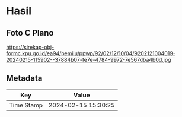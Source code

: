 # Hasil

## Foto C Plano

https://sirekap-obj-formc.kpu.go.id/ea94/pemilu/ppwp/92/02/12/10/04/9202121004019-20240215-115902--37884b07-fe7e-4784-9972-7e567dba4b0d.jpg


## Metadata

| Key        | Value               |
| ---------- | ------------------- |
| Time Stamp | 2024-02-15 15:30:25 |




